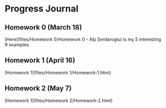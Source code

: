 # Progress Journal

## Homework 0 (March 18)

[Here](files/Homework 0/Homework 0 - Alp Serdaroglu) is my 5 interesting R examples.

## Homework 1 (April 16)
[Homework 1](files/Homework 1/Homework-1.html)

## Homework 2 (May 7)
[Homework 1](files/Homework 2/Homework-2.html)

